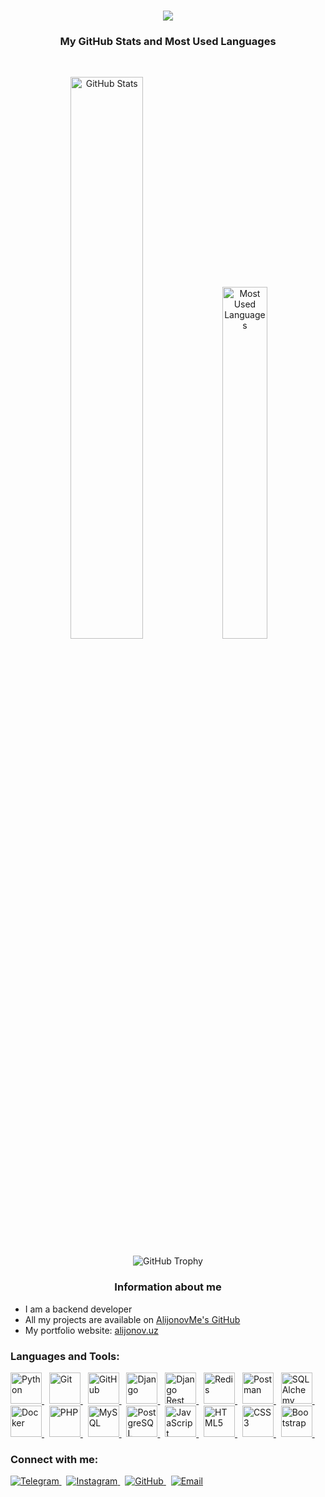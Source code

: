 <h1 align="center">
  <img src="https://readme-typing-svg.herokuapp.com?font=Fira+Code&size=24&pause=1000&color=F75C7E&center=true&width=600&lines=Hi%2C+there!+I'm+Abdulbosit+Alijonov;Welcome+to+my+GitHub!">
</h1>

<h3 align="center">My GitHub Stats and Most Used Languages</h3>
<br>
<p align="center">
  <img src="https://github-readme-stats.vercel.app/api?username=AlijonovUz&show_icons=true&theme=radical" alt="GitHub Stats" width="48%">
  <img src="https://github-readme-stats.vercel.app/api/top-langs/?username=AlijonovUz&layout=compact&theme=radical" alt="Most Used Languages" width="38%">
</p>

<p align="center">
  <img src="https://github-profile-trophy.vercel.app/?username=AlijonovUz&theme=onedark&no-frame=true&row=1&column=6" alt="GitHub Trophy" />
</p>

<h3 align="center">Information about me</h3>

<ul>
  <li>I am a backend developer</li>
  <li>All my projects are available on <a href="https://github.com/AlijonovUz?tab=repositories">AlijonovMe's GitHub</a></li>
  <li>My portfolio website: <a href="https://alijonov.uz">alijonov.uz</a></li>
</ul>

### Languages and Tools:
<p>
  <a href="https://www.python.org" target="_blank">
    <img src="https://skillicons.dev/icons?i=python" title="Python" width="50" height="50"/>
  </a>&nbsp;

  <a href="https://git-scm.com/" target="_blank">
    <img src="https://skillicons.dev/icons?i=git" title="Git" width="50" height="50"/>
  </a>&nbsp;

  <a href="https://github.com/" target="_blank">
    <img src="https://skillicons.dev/icons?i=github" title="GitHub" width="50" height="50"/>
  </a>&nbsp;

  <a href="https://www.djangoproject.com" target="_blank">
    <img src="https://skillicons.dev/icons?i=django" title="Django" width="50" height="50"/>
  </a>&nbsp;

  <a href="https://www.django-rest-framework.org/" target="_blank">
    <img src="https://skillicons.dev/icons?i=django" title="Django Rest Framework" width="50" height="50"/>
  </a>&nbsp;

  <a href="https://redis.io/" target="_blank">
    <img src="https://skillicons.dev/icons?i=redis" title="Redis" width="50" height="50"/>
  </a>&nbsp;

  <a href="https://www.postman.com/" target="_blank">
    <img src="https://skillicons.dev/icons?i=postman" title="Postman" width="50" height="50"/>
  </a>&nbsp;

  <a href="https://www.sqlalchemy.org/" target="_blank">
    <img src="https://skillicons.dev/icons?i=mysql" title="SQLAlchemy" width="50" height="50"/>
  </a>&nbsp;

  <a href="https://www.docker.com/" target="_blank">
    <img src="https://skillicons.dev/icons?i=docker" title="Docker" width="50" height="50"/>
  </a>&nbsp;

  <a href="https://www.php.net" target="_blank">
    <img src="https://skillicons.dev/icons?i=php" title="PHP" width="50" height="50"/>
  </a>&nbsp;

  <a href="https://www.mysql.com" target="_blank">
    <img src="https://skillicons.dev/icons?i=mysql" title="MySQL" width="50" height="50"/>
  </a>&nbsp;

  <a href="https://www.postgresql.org" target="_blank">
    <img src="https://skillicons.dev/icons?i=postgres" title="PostgreSQL" width="50" height="50"/>
  </a>&nbsp;

  <a href="https://developer.mozilla.org/en-US/docs/Web/JavaScript" target="_blank">
    <img src="https://skillicons.dev/icons?i=javascript" title="JavaScript" width="50" height="50"/>
  </a>&nbsp;

  <a href="https://developer.mozilla.org/en-US/docs/Web/HTML" target="_blank">
    <img src="https://skillicons.dev/icons?i=html" title="HTML5" width="50" height="50"/>
  </a>&nbsp;

  <a href="https://developer.mozilla.org/en-US/docs/Web/CSS" target="_blank">
    <img src="https://skillicons.dev/icons?i=css" title="CSS3" width="50" height="50"/>
  </a>&nbsp;

  <a href="https://getbootstrap.com" target="_blank">
    <img src="https://skillicons.dev/icons?i=bootstrap" title="Bootstrap" width="50" height="50"/>
  </a>&nbsp;
</p>

### Connect with me:
<p align="left">
  <a href="https://t.me/AlijonovUz" target="_blank">
    <img src="https://img.icons8.com/color/48/000000/telegram-app.png" alt="Telegram">
  </a>&nbsp;
  
  <a href="https://instagram.com/alijonov.dev" target="_blank">
    <img src="https://img.icons8.com/fluency/48/000000/instagram-new.png" alt="Instagram">
  </a>&nbsp;
  
  <a href="https://github.com/yourgithubusername" target="_blank">
    <img src="https://img.icons8.com/fluency/48/000000/github.png" alt="GitHub">
  </a>&nbsp;
  
  <a href="mailto:your-email@gmail.com" target="_blank">
    <img src="https://img.icons8.com/color/48/000000/gmail-new.png" alt="Email">
  </a>
</p>


